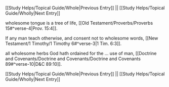 [[Study Helps/Topical Guide/Whole|Previous Entry]]  ||  [[Study Helps/Topical Guide/Wholly|Next Entry]]

 wholesome tongue is a tree of life, [[Old Testament/Proverbs/Proverbs 15#^verse-4|Prov. 15:4]].

 If any man teach otherwise, and consent not to wholesome words, [[New Testament/1 Timothy/1 Timothy 6#^verse-3|1 Tim. 6:3]].

 all wholesome herbs God hath ordained for the ... use of man, [[Doctrine and Covenants/Doctrine and Covenants/Doctrine and Covenants 89#^verse-10|D&C 89:10]].

[[Study Helps/Topical Guide/Whole|Previous Entry]]  ||  [[Study Helps/Topical Guide/Wholly|Next Entry]]